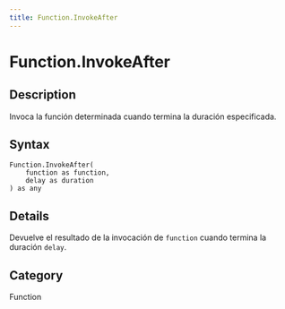 ```yaml
---
title: Function.InvokeAfter
---
```


# Function.InvokeAfter


## Description

Invoca la función determinada cuando termina la duración especificada.


## Syntax

```powerquery
Function.InvokeAfter(
    function as function,
    delay as duration
) as any
```


## Details

Devuelve el resultado de la invocación de <code>function</code> cuando termina la duración <code>delay</code>.



## Category
Function
